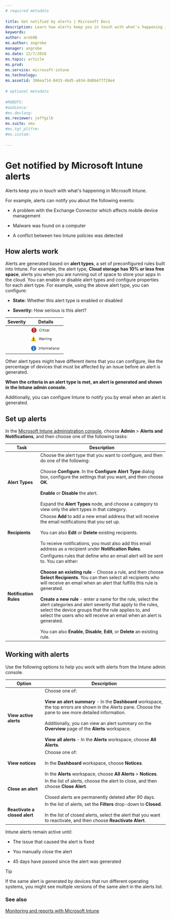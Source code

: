 ```yaml
---
# required metadata

title: Get notified by alerts | Microsoft Docs
description: Learn how alerts keep you in touch with what's happening in Microsoft Intune.
keywords:
author: arob98
ms.author: angrobe
manager: angrobe
ms.date: 12/7/2016
ms.topic: article
ms.prod:
ms.service: microsoft-intune
ms.technology:
ms.assetid: 396ea714-0433-4bd5-a934-8d0b477f28e4

# optional metadata

#ROBOTS:
#audience:
#ms.devlang:
ms.reviewer: jeffgilb
ms.suite: ems
#ms.tgt_pltfrm:
#ms.custom:

---
```


# Get notified by Microsoft Intune alerts
Alerts keep you in touch with what's happening in Microsoft Intune.

For example, alerts can notify you about the following events:

-   A problem with the Exchange Connector which affects mobile device management

-   Malware was found on a computer

-   A conflict between two Intune policies was detected


## How alerts work
Alerts are generated based on **alert types**, a set of preconfigured rules built into Intune. For example, the alert type, **Cloud storage has 10% or less free space**, alerts you when you are running out of space to store your apps in the cloud. You can enable or disable alert types and configure properties for each alert type. For example, using the above alert type, you can configure:

-   **State:** Whether this alert type is enabled or disabled

-   **Severity:** How serious is this alert?


|Severity|Details|
|--------|-------|
    |![Critical alert](../media/Critical-Alert.jpg)|Indicates a serious issue that you should investigate as soon as possible, for example, if malware was detected on a computer.|
    |![Warning alert](../media/Warning-Alert.jpg)|Indicates an issue that isn't currently serious but might become serious if you don't attend to it, for example, security updates are waiting to be installed.|
    |![Informational alert](../media/Informational-Alert.jpg)|Indicates information that isn't critical to your operations, for example, a new version of the Exchange Connector is available.|

Other alert types might have different items that you can configure, like the percentage of devices that must be affected by an issue before an alert is generated.

**When the criteria in an alert type is met, an alert is generated and shown in the Intune admin console.**

Additionally, you can configure Intune to notify you by email when an alert is generated.

## Set up alerts
In the [Microsoft Intune administration console](https://manage.microsoft.com), choose **Admin** &gt; **Alerts and Notifications**, and then choose one of the following tasks:

|Task|Description|
|--------|---------------|
|**Alert Types**|Choose the alert type that you want to configure, and then do one of the following:<br /><br />Choose **Configure**. In the **Configure Alert Type** dialog box, configure the settings that you want, and then choose **OK**.<br /><br />**Enable** or **Disable** the alert.<br /><br />Expand the **Alert Types** node, and choose a category to view only the alert types in that category.|
|**Recipients**|Choose **Add** to add a new email address that will receive the email notifications that you set up.<br /><br />You can also **Edit** or **Delete** existing recipients.<br /><br />To receive notifications, you must also add this email address as a recipient under **Notification Rules**.|
|**Notification Rules**|Configures rules that define who an email alert will be sent to. You can either:<br /><br />**Choose an existing rule** - Choose a rule, and then choose **Select Recipients**. You can then select all recipients who will receive an email when an alert that fulfills this rule is generated.<br /><br />**Create a new rule** - enter a name for the rule, select the alert categories and alert severity that apply to the rules, select the device groups that the rule applies to, and select the users who will receive an email when an alert is generated.<br /><br />You can also **Enable**, **Disable**, **Edit**, or **Delete** an existing rule.|

## Working with alerts
Use the following options to help you work with alerts from the Intune admin console.

|Option|Description|
|----------|---------------|
|**View active alerts**|Choose one of:<br /><br />**View an alert summary** - In the **Dashboard** workspace, the top errors are shown in the Alerts pane. Choose the pane to see more detailed information.<br /><br />Additionally, you can view an alert summary on the **Overview** page of the **Alerts** workspace.<br /><br />**View all alerts** - In the **Alerts** workspace, choose **All Alerts**.|
|**View notices**|Choose one of:<br /><br />In the **Dashboard** workspace, choose **Notices**.<br /><br />In the **Alerts** workspace, choose **All Alerts** &gt; **Notices**.|
|**Close an alert**|In the list of alerts, choose the alert to close, and then choose **Close Alert**.<br /><br />Closed alerts are permanently deleted after 90 days.|
|**Reactivate a closed alert**|In the list of alerts, set the **Filters** drop-down to **Closed**.<br /><br />In the list of closed alerts, select the alert that you want to reactivate, and then choose **Reactivate Alert**.|
Intune alerts remain active until:

-   The issue that caused the alert is fixed

-   You manually close the alert

-   45 days have passed since the alert was generated

> [!TIP]
> If the same alert is generated by devices that run different operating systems, you might see multiple versions of the same alert in the alerts list.

### See also
[Monitoring and reports with Microsoft Intune](monitoring-and-reports-with-microsoft-intune.md)
